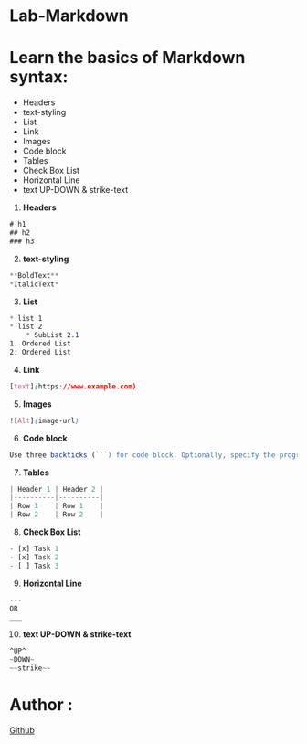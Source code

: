 
# Lab-Markdown

# Learn the basics of Markdown syntax:
* Headers
* text-styling
* List
* Link
* Images
* Code block
* Tables
* Check Box List
* Horizontal Line
* text UP-DOWN & strike-text

1. **Headers**
```css
# h1
## h2
### h3
```
2. **text-styling**
```css
**BoldText**
*ItalicText*
```
3. **List**
````css
* list 1
* list 2
    * SubList 2.1
1. Ordered List 
2. Ordered List 
````
4. **Link**
```css
[text](https://www.example.com)
```
5. **Images**
```css
![Alt](image-url)
```
6. **Code block**
```js
Use three backticks (```) for code block. Optionally, specify the programming language after the opening three backticks for syntax highlighting.
```
7. **Tables**
```js
| Header 1 | Header 2 |
|----------|----------|
| Row 1    | Row 1    |
| Row 2    | Row 2    |
```
8. **Check Box List**
```js
- [x] Task 1
- [x] Task 2
- [ ] Task 3
```

9. **Horizontal Line** 
```js
---
OR
___
```
10. **text UP-DOWN & strike-text**
```css
^UP^
~DOWN~
~~strike~~
```

# Author :
[Github](https://github.com/LamchatabAmine)

